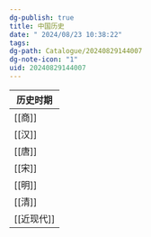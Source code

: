 ```yaml
---
dg-publish: true
title: 中国历史
date: " 2024/08/23 10:38:22"
tags: 
dg-path: Catalogue/20240829144007
dg-note-icon: "1"
uid: 20240829144007
---
```


| 历史时期    |
| ------- |
| [[商]]   |
| [[汉]]   |
| [[唐]]   |
| [[宋]]   |
| [[明]]   |
| [[清]]   |
| [[近现代]] |




